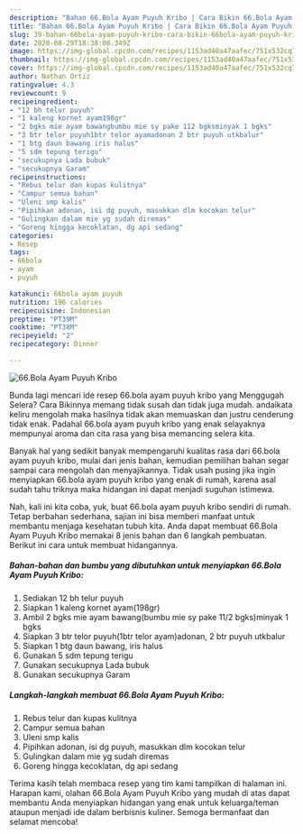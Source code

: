 ```yaml
---
description: "Bahan 66.Bola Ayam Puyuh Kribo | Cara Bikin 66.Bola Ayam Puyuh Kribo Yang Paling Enak"
title: "Bahan 66.Bola Ayam Puyuh Kribo | Cara Bikin 66.Bola Ayam Puyuh Kribo Yang Paling Enak"
slug: 39-bahan-66bola-ayam-puyuh-kribo-cara-bikin-66bola-ayam-puyuh-kribo-yang-paling-enak
date: 2020-08-29T18:38:08.349Z
image: https://img-global.cpcdn.com/recipes/1153ad40a47aafec/751x532cq70/66bola-ayam-puyuh-kribo-foto-resep-utama.jpg
thumbnail: https://img-global.cpcdn.com/recipes/1153ad40a47aafec/751x532cq70/66bola-ayam-puyuh-kribo-foto-resep-utama.jpg
cover: https://img-global.cpcdn.com/recipes/1153ad40a47aafec/751x532cq70/66bola-ayam-puyuh-kribo-foto-resep-utama.jpg
author: Nathan Ortiz
ratingvalue: 4.3
reviewcount: 9
recipeingredient:
- "12 bh telur puyuh"
- "1 kaleng kornet ayam198gr"
- "2 bgks mie ayam bawangbumbu mie sy pake 112 bgksminyak 1 bgks"
- "3 btr telor puyuh1btr telor ayamadonan 2 btr puyuh utkbalur"
- "1 btg daun bawang iris halus"
- "5 sdm tepung terigu"
- "secukupnya Lada bubuk"
- "secukupnya Garam"
recipeinstructions:
- "Rebus telur dan kupas kulitnya"
- "Campur semua bahan"
- "Uleni smp kalis"
- "Pipihkan adonan, isi dg puyuh, masukkan dlm kocokan telur"
- "Gulingkan dalam mie yg sudah diremas"
- "Goreng hingga kecoklatan, dg api sedang"
categories:
- Resep
tags:
- 66bola
- ayam
- puyuh

katakunci: 66bola ayam puyuh 
nutrition: 196 calories
recipecuisine: Indonesian
preptime: "PT39M"
cooktime: "PT38M"
recipeyield: "2"
recipecategory: Dinner

---
```



![66.Bola Ayam Puyuh Kribo](https://img-global.cpcdn.com/recipes/1153ad40a47aafec/751x532cq70/66bola-ayam-puyuh-kribo-foto-resep-utama.jpg)

Bunda lagi mencari ide resep 66.bola ayam puyuh kribo yang Menggugah Selera? Cara Bikinnya memang tidak susah dan tidak juga mudah. andaikata keliru mengolah maka hasilnya tidak akan memuaskan dan justru cenderung tidak enak. Padahal 66.bola ayam puyuh kribo yang enak selayaknya mempunyai aroma dan cita rasa yang bisa memancing selera kita.



Banyak hal yang sedikit banyak mempengaruhi kualitas rasa dari 66.bola ayam puyuh kribo, mulai dari jenis bahan, kemudian pemilihan bahan segar sampai cara mengolah dan menyajikannya. Tidak usah pusing jika ingin menyiapkan 66.bola ayam puyuh kribo yang enak di rumah, karena asal sudah tahu triknya maka hidangan ini dapat menjadi suguhan istimewa.


Nah, kali ini kita coba, yuk, buat 66.bola ayam puyuh kribo sendiri di rumah. Tetap berbahan sederhana, sajian ini bisa memberi manfaat untuk membantu menjaga kesehatan tubuh kita. Anda dapat membuat 66.Bola Ayam Puyuh Kribo memakai 8 jenis bahan dan 6 langkah pembuatan. Berikut ini cara untuk membuat hidangannya.

<!--inarticleads1-->

##### Bahan-bahan dan bumbu yang dibutuhkan untuk menyiapkan 66.Bola Ayam Puyuh Kribo:

1. Sediakan 12 bh telur puyuh
1. Siapkan 1 kaleng kornet ayam(198gr)
1. Ambil 2 bgks mie ayam bawang(bumbu mie sy pake 11/2 bgks)minyak 1 bgks
1. Siapkan 3 btr telor puyuh(1btr telor ayam)adonan, 2 btr puyuh utkbalur
1. Siapkan 1 btg daun bawang, iris halus
1. Gunakan 5 sdm tepung terigu
1. Gunakan secukupnya Lada bubuk
1. Gunakan secukupnya Garam




<!--inarticleads2-->

##### Langkah-langkah membuat 66.Bola Ayam Puyuh Kribo:

1. Rebus telur dan kupas kulitnya
1. Campur semua bahan
1. Uleni smp kalis
1. Pipihkan adonan, isi dg puyuh, masukkan dlm kocokan telur
1. Gulingkan dalam mie yg sudah diremas
1. Goreng hingga kecoklatan, dg api sedang




Terima kasih telah membaca resep yang tim kami tampilkan di halaman ini. Harapan kami, olahan 66.Bola Ayam Puyuh Kribo yang mudah di atas dapat membantu Anda menyiapkan hidangan yang enak untuk keluarga/teman ataupun menjadi ide dalam berbisnis kuliner. Semoga bermanfaat dan selamat mencoba!
